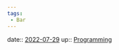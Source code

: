 ```yaml
---
tags:
 - Bar
---
```


date:: [2022-07-29](Daily_Note/2022-07-29.md)
up:: [Programming](Programming.md)


